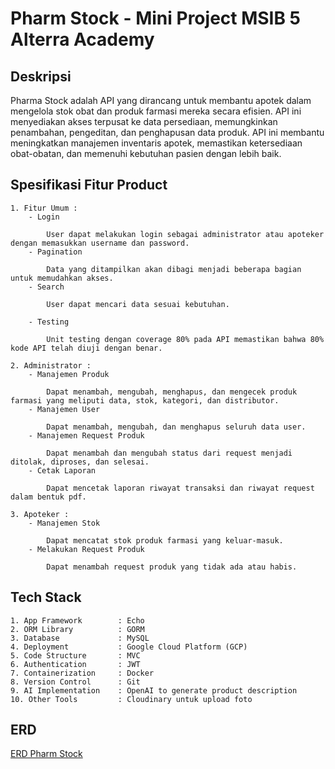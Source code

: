 # Pharm Stock - Mini Project MSIB 5 Alterra Academy

## Deskripsi
Pharma Stock adalah API yang dirancang untuk membantu apotek dalam mengelola stok obat dan produk farmasi mereka secara efisien. API ini menyediakan akses terpusat ke data persediaan, memungkinkan penambahan, pengeditan, dan penghapusan data produk. API ini membantu meningkatkan manajemen inventaris apotek, memastikan ketersediaan obat-obatan, dan memenuhi kebutuhan pasien dengan lebih baik.

## Spesifikasi Fitur Product
    1. Fitur Umum : 
        - Login 
        
            User dapat melakukan login sebagai administrator atau apoteker dengan memasukkan username dan password.
        - Pagination

            Data yang ditampilkan akan dibagi menjadi beberapa bagian untuk memudahkan akses.
        - Search

            User dapat mencari data sesuai kebutuhan.

        - Testing

            Unit testing dengan coverage 80% pada API memastikan bahwa 80% kode API telah diuji dengan benar.

    2. Administrator : 
        - Manajemen Produk

            Dapat menambah, mengubah, menghapus, dan mengecek produk farmasi yang meliputi data, stok, kategori, dan distributor.
        - Manajemen User

            Dapat menambah, mengubah, dan menghapus seluruh data user.
        - Manajemen Request Produk

            Dapat menambah dan mengubah status dari request menjadi ditolak, diproses, dan selesai.
        - Cetak Laporan
    
            Dapat mencetak laporan riwayat transaksi dan riwayat request dalam bentuk pdf.

    3. Apoteker : 
        - Manajemen Stok
        
            Dapat mencatat stok produk farmasi yang keluar-masuk.
        - Melakukan Request Produk
        
            Dapat menambah request produk yang tidak ada atau habis.

## Tech Stack
    1. App Framework	    : Echo
    2. ORM Library		    : GORM
    3. Database		        : MySQL
    4. Deployment		    : Google Cloud Platform (GCP)
    5. Code Structure	    : MVC
    6. Authentication		: JWT
    7. Containerization	    : Docker
    8. Version Control 	    : Git
    9. AI Implementation	: OpenAI to generate product description 
    10. Other Tools 		: Cloudinary untuk upload foto

## ERD
[ERD Pharm Stock](http://gg.gg/176p6f)

<!-- ## Format File .ENV
```
SERVER=
DB_PORT=
DB_HOST=
DB_USER=
DB_PASSWORD=
DB_NAME=
SECRET=
REF_SECRET=
OPENAI_API_KEY=
``` -->